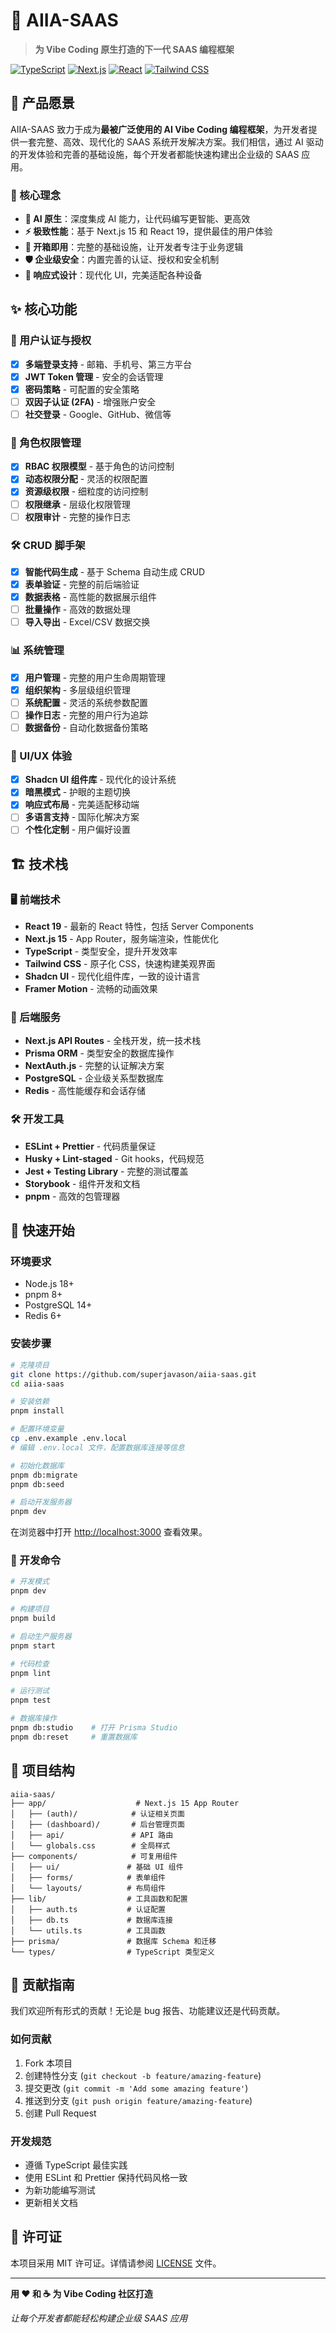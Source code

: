 # 🚀 AIIA-SAAS

> **为 Vibe Coding 原生打造的下一代 SAAS 编程框架**

[![TypeScript](https://img.shields.io/badge/TypeScript-007ACC?style=for-the-badge&logo=typescript&logoColor=white)](https://www.typescriptlang.org/)
[![Next.js](https://img.shields.io/badge/Next.js-000000?style=for-the-badge&logo=next.js&logoColor=white)](https://nextjs.org/)
[![React](https://img.shields.io/badge/React-20232A?style=for-the-badge&logo=react&logoColor=61DAFB)](https://reactjs.org/)
[![Tailwind CSS](https://img.shields.io/badge/Tailwind_CSS-38B2AC?style=for-the-badge&logo=tailwind-css&logoColor=white)](https://tailwindcss.com/)

## 🌟 产品愿景

AIIA-SAAS 致力于成为**最被广泛使用的 AI Vibe Coding 编程框架**，为开发者提供一套完整、高效、现代化的 SAAS 系统开发解决方案。我们相信，通过 AI 驱动的开发体验和完善的基础设施，每个开发者都能快速构建出企业级的 SAAS 应用。

### 🎯 核心理念

- **🤖 AI 原生**：深度集成 AI 能力，让代码编写更智能、更高效
- **⚡ 极致性能**：基于 Next.js 15 和 React 19，提供最佳的用户体验
- **🔧 开箱即用**：完整的基础设施，让开发者专注于业务逻辑
- **🛡️ 企业级安全**：内置完善的认证、授权和安全机制
- **📱 响应式设计**：现代化 UI，完美适配各种设备

## ✨ 核心功能

### 🔐 用户认证与授权
- [x] **多端登录支持** - 邮箱、手机号、第三方平台
- [x] **JWT Token 管理** - 安全的会话管理
- [x] **密码策略** - 可配置的安全策略
- [ ] **双因子认证 (2FA)** - 增强账户安全
- [ ] **社交登录** - Google、GitHub、微信等

### 👥 角色权限管理
- [x] **RBAC 权限模型** - 基于角色的访问控制
- [x] **动态权限分配** - 灵活的权限配置
- [x] **资源级权限** - 细粒度的访问控制
- [ ] **权限继承** - 层级化权限管理
- [ ] **权限审计** - 完整的操作日志

### 🛠️ CRUD 脚手架
- [x] **智能代码生成** - 基于 Schema 自动生成 CRUD
- [x] **表单验证** - 完整的前后端验证
- [x] **数据表格** - 高性能的数据展示组件
- [ ] **批量操作** - 高效的数据处理
- [ ] **导入导出** - Excel/CSV 数据交换

### 📊 系统管理
- [x] **用户管理** - 完整的用户生命周期管理
- [x] **组织架构** - 多层级组织管理
- [ ] **系统配置** - 灵活的系统参数配置
- [ ] **操作日志** - 完整的用户行为追踪
- [ ] **数据备份** - 自动化数据备份策略

### 🎨 UI/UX 体验
- [x] **Shadcn UI 组件库** - 现代化的设计系统
- [x] **暗黑模式** - 护眼的主题切换
- [x] **响应式布局** - 完美适配移动端
- [ ] **多语言支持** - 国际化解决方案
- [ ] **个性化定制** - 用户偏好设置

## 🏗️ 技术栈

### 🖥️ 前端技术
- **React 19** - 最新的 React 特性，包括 Server Components
- **Next.js 15** - App Router，服务端渲染，性能优化
- **TypeScript** - 类型安全，提升开发效率
- **Tailwind CSS** - 原子化 CSS，快速构建美观界面
- **Shadcn UI** - 现代化组件库，一致的设计语言
- **Framer Motion** - 流畅的动画效果

### 🔧 后端服务
- **Next.js API Routes** - 全栈开发，统一技术栈
- **Prisma ORM** - 类型安全的数据库操作
- **NextAuth.js** - 完整的认证解决方案
- **PostgreSQL** - 企业级关系型数据库
- **Redis** - 高性能缓存和会话存储

### 🛠️ 开发工具
- **ESLint + Prettier** - 代码质量保证
- **Husky + Lint-staged** - Git hooks，代码规范
- **Jest + Testing Library** - 完整的测试覆盖
- **Storybook** - 组件开发和文档
- **pnpm** - 高效的包管理器

## 🚀 快速开始

### 环境要求
- Node.js 18+ 
- pnpm 8+
- PostgreSQL 14+
- Redis 6+

### 安装步骤

```bash
# 克隆项目
git clone https://github.com/superjavason/aiia-saas.git
cd aiia-saas

# 安装依赖
pnpm install

# 配置环境变量
cp .env.example .env.local
# 编辑 .env.local 文件，配置数据库连接等信息

# 初始化数据库
pnpm db:migrate
pnpm db:seed

# 启动开发服务器
pnpm dev
```

在浏览器中打开 [http://localhost:3000](http://localhost:3000) 查看效果。

### 🔧 开发命令

```bash
# 开发模式
pnpm dev

# 构建项目
pnpm build

# 启动生产服务器
pnpm start

# 代码检查
pnpm lint

# 运行测试
pnpm test

# 数据库操作
pnpm db:studio    # 打开 Prisma Studio
pnpm db:reset     # 重置数据库
```

## 📁 项目结构

```
aiia-saas/
├── app/                    # Next.js 15 App Router
│   ├── (auth)/            # 认证相关页面
│   ├── (dashboard)/       # 后台管理页面
│   ├── api/               # API 路由
│   └── globals.css        # 全局样式
├── components/            # 可复用组件
│   ├── ui/               # 基础 UI 组件
│   ├── forms/            # 表单组件
│   └── layouts/          # 布局组件
├── lib/                  # 工具函数和配置
│   ├── auth.ts           # 认证配置
│   ├── db.ts             # 数据库连接
│   └── utils.ts          # 工具函数
├── prisma/               # 数据库 Schema 和迁移
└── types/                # TypeScript 类型定义
```

## 🤝 贡献指南

我们欢迎所有形式的贡献！无论是 bug 报告、功能建议还是代码贡献。

### 如何贡献

1. Fork 本项目
2. 创建特性分支 (`git checkout -b feature/amazing-feature`)
3. 提交更改 (`git commit -m 'Add some amazing feature'`)
4. 推送到分支 (`git push origin feature/amazing-feature`)
5. 创建 Pull Request

### 开发规范

- 遵循 TypeScript 最佳实践
- 使用 ESLint 和 Prettier 保持代码风格一致
- 为新功能编写测试
- 更新相关文档

## 📄 许可证

本项目采用 MIT 许可证。详情请参阅 [LICENSE](LICENSE) 文件。

---

**用 ❤️ 和 ☕ 为 Vibe Coding 社区打造**

*让每个开发者都能轻松构建企业级 SAAS 应用*

